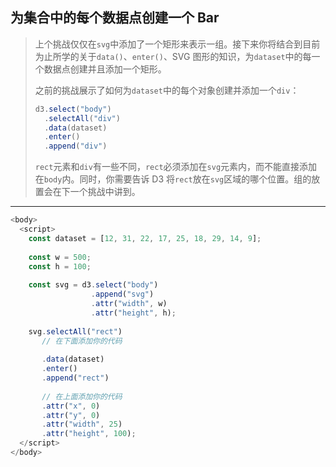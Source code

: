 ## 为集合中的每个数据点创建一个 Bar

> 上个挑战仅仅在`svg`中添加了一个矩形来表示一组。接下来你将结合到目前为止所学的关于`data()`、`enter()`、SVG 图形的知识，为`dataset`中的每一个数据点创建并且添加一个矩形。
>
> 之前的挑战展示了如何为`dataset`中的每个对象创建并添加一个`div`：
>
> ```js
> d3.select("body")
>   .selectAll("div")
>   .data(dataset)
>   .enter()
>   .append("div")
> ```
>
> `rect`元素和`div`有一些不同，`rect`必须添加在`svg`元素内，而不能直接添加在`body`内。同时，你需要告诉 D3 将`rect`放在`svg`区域的哪个位置。组的放置会在下一个挑战中讲到。

---

```js
<body>
  <script>
    const dataset = [12, 31, 22, 17, 25, 18, 29, 14, 9];
    
    const w = 500;
    const h = 100;
    
    const svg = d3.select("body")
                  .append("svg")
                  .attr("width", w)
                  .attr("height", h);
    
    svg.selectAll("rect")
       // 在下面添加你的代码
       
       .data(dataset)
       .enter()
       .append("rect")
       
       // 在上面添加你的代码
       .attr("x", 0)
       .attr("y", 0)
       .attr("width", 25)
       .attr("height", 100);
  </script>
</body>
```


